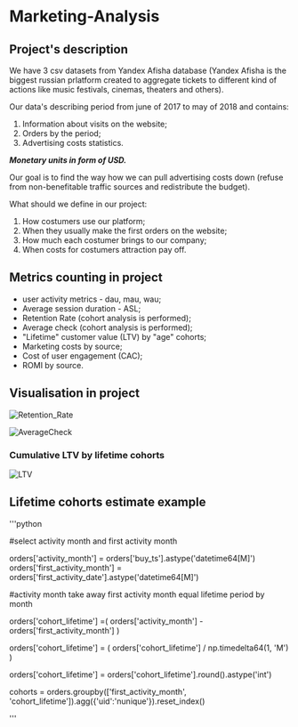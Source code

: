 # Marketing-Analysis

## Project's description

We have 3 csv datasets from Yandex Afisha database (Yandex Afisha is the biggest russian prlatform created to aggregate tickets to different kind of actions like music festivals, cinemas, theaters and others).

Our data's describing period from june of 2017 to may of 2018 and contains:

1. Information about visits on the website;
2. Orders by the period;
3. Advertising costs statistics.


___Monetary units in form of USD.___

Our goal is to find the way how we can pull advertising costs down (refuse from non-benefitable traffic sources and redistribute the budget).

What should we define in our project:

1. How costumers use our platform;
2. When they usually make the first orders on the website;
3. How much each costumer brings to our company;
4. When costs for costumers attraction pay off.

## Metrics counting in project

* user activity metrics - dau, mau, wau;
* Average session duration - ASL;
* Retention Rate (cohort analysis is performed);
* Average check (cohort analysis is performed);
* "Lifetime" customer value (LTV) by "age" cohorts;
* Marketing costs by source;
* Cost of user engagement (CAC);
* ROMI by source.

## Visualisation in project

![Retention_Rate](https://i.ibb.co/P46R4kV/retentionrate.png "Retention Rate")

![AverageCheck](https://i.ibb.co/z4HMFXB/Average-Check.png "Average Check")

### Cumulative LTV by lifetime cohorts
![LTV](https://i.ibb.co/1G91gMn/LTV.png "LTV")

## Lifetime cohorts estimate example

'''python

#select activity month and first activity month

orders['activity_month'] = orders['buy_ts'].astype('datetime64[M]')
orders['first_activity_month'] = orders['first_activity_date'].astype('datetime64[M]')

#activity month take away first activity month equal lifetime period by month

orders['cohort_lifetime'] =(
    orders['activity_month'] - orders['first_activity_month']
)

orders['cohort_lifetime'] = ( 
    orders['cohort_lifetime'] / np.timedelta64(1, 'M')
)

orders['cohort_lifetime'] = orders['cohort_lifetime'].round().astype('int')

cohorts = orders.groupby(['first_activity_month', 'cohort_lifetime']).agg({'uid':'nunique'}).reset_index()

'''
